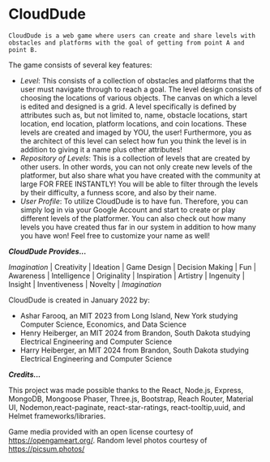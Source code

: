 # **CloudDude**

`CloudDude is a web game where users can create and share levels with obstacles and platforms with the goal of getting from point A and point B.`

The game consists of several key features:

- _Level_: This consists of a collection of obstacles and platforms that the user must navigate through to reach a goal. The level design consists of choosing the locations of various objects. The canvas on which a level is edited and designed is a grid. A level specifically is defined by attributes such as, but not limited to, name, obstacle locations, start location, end location, platform locations, and coin locations. These levels are created and imaged by YOU, the user! Furthermore, you as the architect of this level can select how fun you think the level is in addition to giving it a name plus other attributes!
- _Repository of Levels_: This is a collection of levels that are created by other users. In other words, you can not only create new levels of the platformer, but also share what you have created with the community at large FOR FREE INSTANTLY! You will be able to filter through the levels by their difficulty, a funness score, and also by their name.
- _User Profile_: To utilize CloudDude is to have fun. Therefore, you can simply log in via your Google Account and start to create or play different levels of the platformer. You can also check out how many levels you have created thus far in our system in addition to how many you have won! Feel free to customize your name as well!

**_CloudDude Provides..._**

_Imagination_ | Creativity | Ideation | Game Design | Decision Making | Fun | Awareness | Intelligence | Originality | Inspiration | Artistry | Ingenuity | Insight | Inventiveness | Novelty | _Imagination_

CloudDude is created in January 2022 by:

- Ashar Farooq, an MIT 2023 from Long Island, New York studying Computer Science, Economics, and Data Science
- Henry Heiberger, an MIT 2024 from Brandon, South Dakota studying Electrical Engineering and Computer Science
- Harry Heiberger, an MIT 2024 from Brandon, South Dakota studying Electrical Engineering and Computer Science

**_Credits..._**

This project was made possible thanks to the React, Node.js, Express, MongoDB, Mongoose Phaser, Three.js, Bootstrap, Reach Router, Material UI, Nodemon,react-paginate, react-star-ratings, react-tooltip,uuid, and Helmet frameworks/libraries.

Game media provided with an open license courtesy of https://opengameart.org/. Random level photos courtesy of https://picsum.photos/
